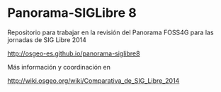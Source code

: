 Panorama-SIGLibre 8
=====================

Repositorio para trabajar en la revisión del Panorama FOSS4G para las jornadas de SIG Libre 2014

http://osgeo-es.github.io/panorama-siglibre8


Más información y coordinación en

http://wiki.osgeo.org/wiki/Comparativa_de_SIG_Libre_2014

